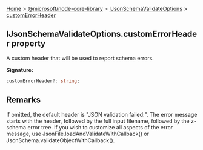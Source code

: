 [Home](./index) &gt; [@microsoft/node-core-library](./node-core-library.md) &gt; [IJsonSchemaValidateOptions](./node-core-library.ijsonschemavalidateoptions.md) &gt; [customErrorHeader](./node-core-library.ijsonschemavalidateoptions.customerrorheader.md)

## IJsonSchemaValidateOptions.customErrorHeader property

A custom header that will be used to report schema errors.

<b>Signature:</b>

```typescript
customErrorHeader?: string;
```

## Remarks

If omitted, the default header is "JSON validation failed:". The error message starts with the header, followed by the full input filename, followed by the z-schema error tree. If you wish to customize all aspects of the error message, use JsonFile.loadAndValidateWithCallback() or JsonSchema.validateObjectWithCallback().


